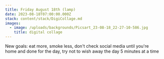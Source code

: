 ```yaml
---
title: Friday August 18th (lamp)
date: 2023-08-18T07:00:00.000Z
stack: content/stack/DigiCollage.md
images:
  - image: /uploads/backgrounds/Picsart_23-08-18_22-27-10-586.jpg
    title: digital collage
---
```


New goals: eat more, smoke less, don't check social media until you're home and done for the day, try not to wish away the day 5 minutes at a time 
